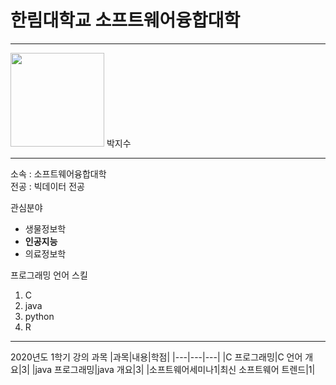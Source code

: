 # 한림대학교 소프트웨어융합대학
---
<img src=img.gif height=150 width=150>
박지수

---

소속 : 소프트웨어융합대학  
전공 :  빅데이터 전공  

관심분야   
* 생물정보학
* **인공지능**
* 의료정보학

프로그래밍 언어 스킬   
1. C
2. java
3. python
4. R

--------------

2020년도 1학기 강의 과목
|과목|내용|학점|
|---|---|---|
|C 프로그래밍|C 언어 개요|3|
|java 프로그래밍|java 개요|3|
|소프트웨어세미나1|최신 소프트웨어 트렌드|1|

